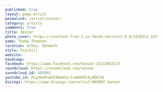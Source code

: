 ```yaml
---
published: true
layout: page-artist
permalink: /artist/senzar/
category: artists
comments: true
title: Senzar
photo_cover: https://scontent-fra3-1.xx.fbcdn.net/v/t1.0-9/1930213_15315143117_1490_n.jpg?oh=c76874a20084d76c229df1bdc36912a0&oe=59A1184E
name: Thoke Thomsen
location: Arhus, Denmark
style: Psychill
website: 
bandcamp: 
facebook: https://www.facebook.com/Senzar-15313053117
soundcloud: https://soundcloud.com/senzar
soundcloud_id: 495992
youtube_id: PLp2GaPnw5O3Nw43srJrm6OU9tILdEKlHL
discogs: https://www.discogs.com/artist/469097-Senzar
---
```

